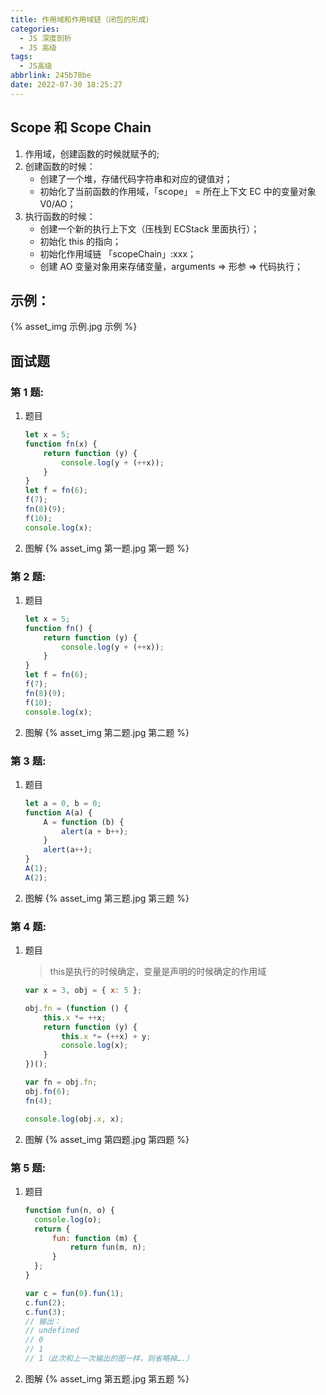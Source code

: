 ```yaml
---
title: 作用域和作用域链（闭包的形成）
categories:
  - JS 深度剖析
  - JS 高级
tags:
  - JS高级
abbrlink: 245b78be
date: 2022-07-30 18:25:27
---
```


## Scope 和 Scope Chain
1. 作用域，创建函数的时候就赋予的;
2. 创建函数的时候：
    - 创建了一个堆，存储代码字符串和对应的键值对；
    - 初始化了当前函数的作用域，「scope」 = 所在上下文 EC 中的变量对象 V0/AO；
3. 执行函数的时候：
    - 创建一个新的执行上下文（压栈到 ECStack 里面执行）；
    - 初始化 this 的指向；
    - 初始化作用域链 「scopeChain」:xxx；
    - 创建 AO 变量对象用来存储变量，arguments => 形参 => 代码执行；

## 示例：
{% asset_img 示例.jpg 示例 %}

## 面试题

### 第 1 题:
1. 题目
    ```js
    let x = 5;
    function fn(x) {
        return function (y) {
            console.log(y + (++x));
        }
    }
    let f = fn(6);
    f(7);
    fn(8)(9);
    f(10);
    console.log(x);
    ```
2. 图解
    {% asset_img 第一题.jpg 第一题 %}

### 第 2 题:
1. 题目
    ```js
    let x = 5;
    function fn() {
        return function (y) {
            console.log(y + (++x));
        }
    }
    let f = fn(6);
    f(7);
    fn(8)(9);
    f(10);
    console.log(x);
    ```
2. 图解
    {% asset_img 第二题.jpg 第二题 %}

### 第 3 题:
1. 题目
    ```js
    let a = 0, b = 0;
    function A(a) {
        A = function (b) {
            alert(a + b++);
        }
        alert(a++);
    }
    A(1);
    A(2);
    ```
2. 图解
    {% asset_img 第三题.jpg 第三题 %}

### 第 4 题:
1. 题目
    >this是执行的时候确定，变量是声明的时候确定的作用域
    ```js
    var x = 3, obj = { x: 5 };
	
    obj.fn = (function () {
        this.x *= ++x;
        return function (y) {
            this.x *= (++x) + y;
            console.log(x);
        }
    })();
    
    var fn = obj.fn;
    obj.fn(6);
    fn(4);
    
    console.log(obj.x, x);
    ```
2. 图解
    {% asset_img 第四题.jpg 第四题 %}

### 第 5 题:
1. 题目
    ```js
    function fun(n, o) {
      console.log(o);
      return {
          fun: function (m) {
              return fun(m, n);
          }
      };
    }
	
    var c = fun(0).fun(1);
    c.fun(2);
    c.fun(3);
    // 输出：
    // undefined
    // 0
    // 1
    // 1（此次和上一次输出的图一样，则省略掉….）
    ```
2. 图解
    {% asset_img 第五题.jpg 第五题 %}

